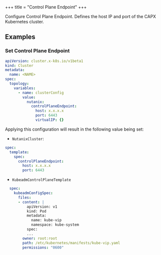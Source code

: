 +++
title = "Control Plane Endpoint"
+++

Configure Control Plane Endpoint. Defines the host IP and port of the CAPX Kubernetes cluster.

## Examples

### Set Control Plane Endpoint

```yaml
apiVersion: cluster.x-k8s.io/v1beta1
kind: Cluster
metadata:
  name: <NAME>
spec:
  topology:
    variables:
      - name: clusterConfig
        value:
          nutanix:
            controlPlaneEndpoint:
              host: x.x.x.x
              port: 6443
              virtualIP: {}
```

Applying this configuration will result in the following value being set:

- `NutanixCluster`:

```yaml
spec:
  template:
    spec:
      controlPlaneEndpoint:
        host: x.x.x.x
        port: 6443
```

- `KubeadmControlPlaneTemplate`

```yaml
  spec:
    kubeadmConfigSpec:
      files:
      - content: |
          apiVersion: v1
          kind: Pod
          metadata:
            name: kube-vip
            namespace: kube-system
          spec:
          ...
        owner: root:root
        path: /etc/kubernetes/manifests/kube-vip.yaml
        permissions: "0600"
```
